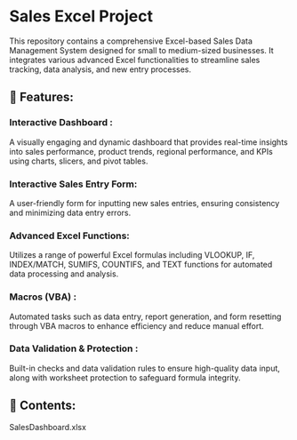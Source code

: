 # Sales Excel Project
This repository contains a comprehensive Excel-based Sales Data Management System designed for small to medium-sized businesses. It integrates various advanced Excel functionalities to streamline sales tracking, data analysis, and new entry processes.

## 🔧 Features:
### Interactive Dashboard :
A visually engaging and dynamic dashboard that provides real-time insights into sales performance, product trends, regional performance, and KPIs using charts, slicers, and pivot tables.

### Interactive Sales Entry Form:
A user-friendly form for inputting new sales entries, ensuring consistency and minimizing data entry errors.

### Advanced Excel Functions:
Utilizes a range of powerful Excel formulas including VLOOKUP, IF, INDEX/MATCH, SUMIFS, COUNTIFS, and TEXT functions for automated data processing and analysis.

### Macros (VBA) :
Automated tasks such as data entry, report generation, and form resetting through VBA macros to enhance efficiency and reduce manual effort.

### Data Validation & Protection :
Built-in checks and data validation rules to ensure high-quality data input, along with worksheet protection to safeguard formula integrity.


## 📁 Contents:
SalesDashboard.xlsx


